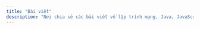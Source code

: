 ```yaml
---
title: "Bài viết"
description: "Nơi chia sẻ các bài viết về lập trình mạng, Java, JavaScript và công nghệ kết nối hệ thống."
---
```

